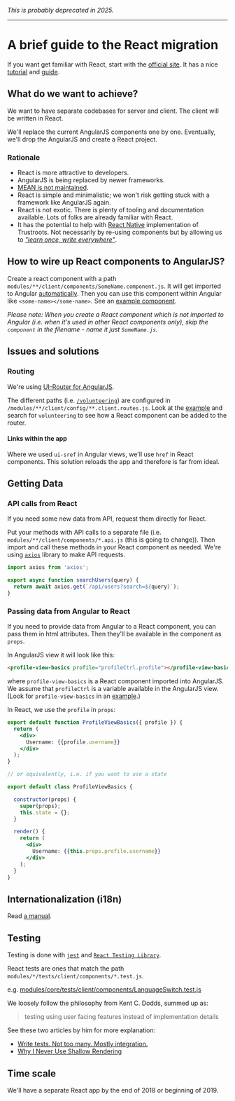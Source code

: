 _This is probably deprecated in 2025._

----------------


# A brief guide to the React migration

If you want get familiar with React, start with the [official site](reactjs.org). It has a nice [tutorial](https://reactjs.org/tutorial/tutorial.html) and [guide](https://reactjs.org/docs/hello-world.html).

## What do we want to achieve?

We want to have separate codebases for server and client. The client will be written in React.

We'll replace the current AngularJS components one by one. Eventually, we'll drop the AngularJS and create a React project.

### Rationale

- React is more attractive to developers.
- AngularJS is being replaced by newer frameworks.
- [MEAN is not maintained](https://github.com/Trustroots/trustroots/issues/638).
- React is simple and minimalistic; we won't risk getting stuck with a framework like AngularJS again.
- React is not exotic. There is plenty of tooling and documentation available. Lots of folks are already familiar with React.
- It has the potential to help with [React Native](https://github.com/Trustroots/trustroots-expo-mobile/) implementation of Trustroots. Not necessarily by re-using components but by allowing us to [_"learn once, write everywhere"_](https://www.youtube.com/watch?v=LIeqUPvh8qY).

## How to wire up React components to AngularJS?

Create a react component with a path `modules/**/client/components/SomeName.component.js`. It will get imported to Angular [automatically](https://github.com/Trustroots/trustroots/blob/master/config/webpack/entries/main.js). Then you can use this component within Angular like `<some-name></some-name>`.
See an [example component](https://github.com/Trustroots/trustroots/blob/master/modules/pages/client/components/Volunteering.component.js).

_Please note: When you create a React component which is not imported to Angular (i.e. when it's used in other React components only), skip the `component` in the filename - name it just `SomeName.js`._

## Issues and solutions

### Routing

We're using [UI-Router for AngularJS](https://ui-router.github.io/ng1/).

The different paths (i.e. [`/volunteering`](https://trustroots.org/volunteering)) are configured in `/modules/**/client/config/**.client.routes.js`.
Look at the [example](https://github.com/Trustroots/trustroots/blob/master/modules/pages/client/config/pages.client.routes.js) and search for `volunteering` to see how a React component can be added to the router.

#### Links within the app

Where we used `ui-sref` in Angular views, we'll use `href` in React components. This solution reloads the app and therefore is far from ideal.

## Getting Data

### API calls from React

If you need some new data from API, request them directly for React.

Put your methods with API calls to a separate file (i.e. `modules/**/client/components/*.api.js` (this is going to change)). Then import and call these methods in your React component as needed. We're using [`axios`](https://github.com/axios/axios) library to make API requests.

```js
import axios from 'axios';

export async function searchUsers(query) {
  return await axios.get(`/api/users?search=${query}`);
}
```

### Passing data from Angular to React

If you need to provide data from Angular to a React component, you can pass them in html attributes. Then they'll be available in the component as `props`.

In AngularJS view it will look like this:

```html
<profile-view-basics profile="profileCtrl.profile"></profile-view-basics>
```

where `profile-view-basics` is a React component imported into AngularJS. We assume that `profileCtrl` is a variable available in the AngularJS view. (Look for `profile-view-basics` in an [example](https://github.com/Trustroots/trustroots/blob/master/modules/users/client/views/profile/profile-view-basics.client.view.html).)

In React, we use the `profile` in `props`:

```jsx
export default function ProfileViewBasics({ profile }) {
  return (
    <div>
      Username: {{profile.username}}
    </div>
  );
}

// or equivalently, i.e. if you want to use a state

export default class ProfileViewBasics {

  constructor(props) {
    super(props);
    this.state = {};
  }

  render() {
    return (
      <div>
        Username: {{this.props.profile.username}}
      </div>
    );
  }
}
```

## Internationalization (i18n)

Read [a manual](i18n.md).

## Testing

Testing is done with [`jest`](https://jestjs.io/en/) and [`React Testing Library`](https://testing-library.com/docs/react-testing-library/intro).

React tests are ones that match the path `modules/*/tests/client/components/*.test.js`.

e.g. [modules/core/tests/client/components/LanguageSwitch.test.js](../modules/core/tests/client/components/LanguageSwitch.test.js)

We loosely follow the philosophy from Kent C. Dodds, summed up as:

> testing using user facing features instead of implementation details

See these two articles by him for more explanation:

- [Write tests. Not too many. Mostly integration.](https://kentcdodds.com/blog/write-tests)
- [Why I Never Use Shallow Rendering](https://kentcdodds.com/blog/why-i-never-use-shallow-rendering)

## Time scale

We'll have a separate React app by the end of 2018 or beginning of 2019.
